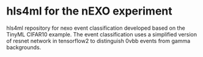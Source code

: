 # hls4ml for the nEXO experiment
hls4ml repository for nexo event classification developed based on the TinyML CIFAR10 example. The event classification uses a simplified version of resnet network in tensorflow2 to distinguish 0vbb events from gamma backgrounds.
